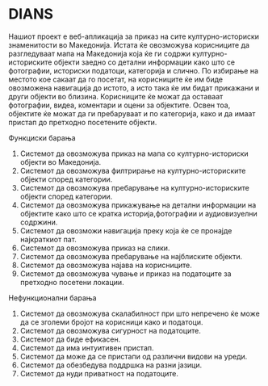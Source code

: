 # DIANS

   Нашиот проект е веб-апликација за приказ на сите културно-историски знаменитости во Македонија. Истата ќе овозможува корисниците да разгледуваат мапа на Македонија која ќе ги содржи културно-историските објекти заедно со детални информации како што се фотографии, историски податоци, категорија и слично. По избирање на местото кое сакаат да го посетат, на корисниците ќе им биде овозможена навигација до истото, а исто така ќе им бидат прикажани и други објекти во близина. Корисниците ќе можат да оставаат фотографии, видеа, коментари и оцени за објектите. Освен тоа, објектите ќе можат да ги пребаруваат и по категорија, како и да имаат пристап до претходно посетените објекти.

Функциски барања
1. Системот да овозможува приказ на мапа со културно-историски објекти во Македонија.
2. Системот да овозможува филтрирање на културно-историските објекти според категории.
3. Системот да овозможува пребарување на културно-историските објекти според категории.
4. Системот да овозможува прикажување на детални информации на објектите како што се кратка историја,фотографии и аудиовизуелни содржини.
5. Системот да овозможи навигација преку која ќе се пронајде најкраткиот пат.
6. Системот да овозможува приказ на слики.
7. Системот да овозможува пребарување на најблиските објекти.
8. Системот да овозможува најава на корисниците.
9. Системот да овозможува чување и приказ на податоците за претходно посетени локации.

Нефункционални барања
1. Системот да овозможува скалабилност при што непречено ќе може да се зголеми бројот на корисници како и податоци.
2. Системот да овозможува  сигурност на податоците. 
3. Системот да биде ефикасен.
4. Системот да има интуитивен пристап.
5. Системот да може да се пристапи од различни видови на уреди.
6. Системот да обезбедува поддршка на разни јазици.
7. Системот да нуди приватност на податоците.
